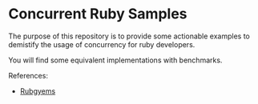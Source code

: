 # Concurrent Ruby Samples

The purpose of this repository is to provide some actionable
examples to demistify the usage of concurrency for ruby
developers.

You will find some equivalent implementations with benchmarks.

References:

- [Rubgyems](https://rubygems.org/gems/concurrent-ruby/)

